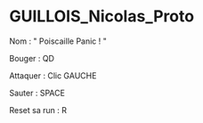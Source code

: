 # GUILLOIS_Nicolas_Proto

Nom : " Poiscaille Panic ! "

Bouger : QD

Attaquer : Clic GAUCHE

Sauter : SPACE

Reset sa run : R

